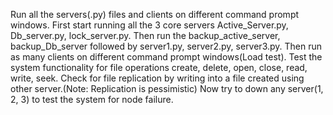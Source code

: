 Run all the servers(.py) files and clients on different command prompt windows.
First start running all the 3 core servers Active_Server.py, Db_server.py, lock_server.py.
Then run the backup_active_server, backup_Db_server followed by server1.py, server2.py, server3.py. 
Then run as many clients on different command prompt windows(Load test).
Test the system functionality for file operations create, delete, open, close, read, write, seek. 
Check for file replication by writing into a file created using other server.(Note: Replication is pessimistic)
Now try to down any server(1, 2, 3) to test the system for node failure.
